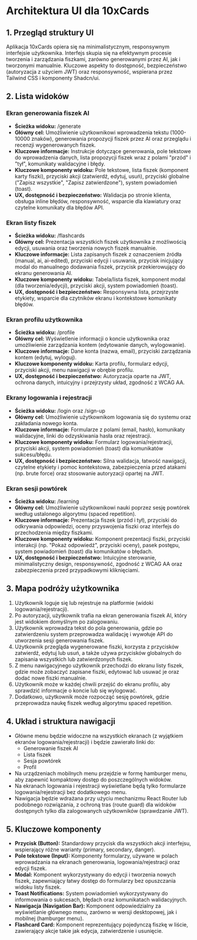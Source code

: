 # Architektura UI dla 10xCards

## 1. Przegląd struktury UI

Aplikacja 10xCards opiera się na minimalistycznym, responsywnym interfejsie użytkownika. Interfejs skupia się na efektywnym procesie tworzenia i zarządzania fiszkami, zarówno generowanymi przez AI, jak i tworzonymi manualnie. Kluczowe aspekty to dostępność, bezpieczeństwo (autoryzacja z użyciem JWT) oraz responsywność, wspierana przez Tailwind CSS i komponenty Shadcn/ui.

## 2. Lista widoków

### Ekran generowania fiszek AI

- **Ścieżka widoku:** /generate
- **Główny cel:** Umożliwienie użytkownikowi wprowadzenia tekstu (1000-10000 znaków), generowania propozycji fiszek przez AI oraz przeglądu i recenzji wygenerowanych fiszek.
- **Kluczowe informacje:** Instrukcje dotyczące generowania, pole tekstowe do wprowadzenia danych, lista propozycji fiszek wraz z polami "przód" i "tył", komunikaty walidacyjne i błędy.
- **Kluczowe komponenty widoku:** Pole tekstowe, lista fiszek (komponent karty fiszki), przyciski akcji (zatwierdź, edytuj, usuń), przyciski globalne ("Zapisz wszystkie", "Zapisz zatwierdzone"), system powiadomień (toast).
- **UX, dostępność i bezpieczeństwo:** Walidacja po stronie klienta, obsługa inline błędów, responsywność, wsparcie dla klawiatury oraz czytelne komunikaty dla błędów API.

### Ekran listy fiszek

- **Ścieżka widoku:** /flashcards
- **Główny cel:** Prezentacja wszystkich fiszek użytkownika z możliwością edycji, usuwania oraz tworzenia nowych fiszek manualnie.
- **Kluczowe informacje:** Lista zapisanych fiszek z oznaczeniem źródła (manual, ai, ai-edited), przyciski edycji i usuwania, przycisk inicjujący modal do manualnego dodawania fiszek, przycisk przekierowujący do ekranu generowania AI.
- **Kluczowe komponenty widoku:** Tabela/lista fiszek, komponent modal (dla tworzenia/edycji), przyciski akcji, system powiadomień (toast).
- **UX, dostępność i bezpieczeństwo:** Responsywna lista, przejrzyste etykiety, wsparcie dla czytników ekranu i kontekstowe komunikaty błędów.

### Ekran profilu użytkownika

- **Ścieżka widoku:** /profile
- **Główny cel:** Wyświetlenie informacji o koncie użytkownika oraz umożliwienie zarządzania kontem (edytowanie danych, wylogowanie).
- **Kluczowe informacje:** Dane konta (nazwa, email), przyciski zarządzania kontem (edytuj, wyloguj).
- **Kluczowe komponenty widoku:** Karta profilu, formularz edycji, przyciski akcji, menu nawigacji w obrębie profilu.
- **UX, dostępność i bezpieczeństwo:** Autoryzacja oparte na JWT, ochrona danych, intuicyjny i przejrzysty układ, zgodność z WCAG AA.

### Ekrany logowania i rejestracji

- **Ścieżka widoku:** /login oraz /sign-up
- **Główny cel:** Umożliwienie użytkownikom logowania się do systemu oraz zakładania nowego konta.
- **Kluczowe informacje:** Formularze z polami (email, hasło), komunikaty walidacyjne, linki do odzyskiwania hasła oraz rejestracji.
- **Kluczowe komponenty widoku:** Formularz logowania/rejestracji, przyciski akcji, system powiadomień (toast) dla komunikatów sukcesu/błędu.
- **UX, dostępność i bezpieczeństwo:** Silna walidacja, łatwość nawigacji, czytelne etykiety i pomoc kontekstowa, zabezpieczenia przed atakami (np. brute force) oraz stosowanie autoryzacji opartej na JWT.

### Ekran sesji powtórek

- **Ścieżka widoku:** /learning
- **Główny cel:** Umożliwienie użytkownikowi nauki poprzez sesję powtórek według ustalonego algorytmu (spaced repetition).
- **Kluczowe informacje:** Prezentacja fiszek (przód i tył), przyciski do odkrywania odpowiedzi, oceny przyswojenia fiszki oraz interfejs do przechodzenia między fiszkami.
- **Kluczowe komponenty widoku:** Komponent prezentacji fiszki, przyciski interakcji (np. "Pokaż odpowiedź", przyciski oceny), pasek postępu, system powiadomień (toast) dla komunikatów o błędach.
- **UX, dostępność i bezpieczeństwo:** Intuicyjne sterowanie, minimalistyczny design, responsywność, zgodność z WCAG AA oraz zabezpieczenia przed przypadkowymi kliknięciami.

## 3. Mapa podróży użytkownika

1. Użytkownik loguje się lub rejestruje na platformie (widoki logowania/rejestracji).
2. Po autoryzacji, użytkownik trafia na ekran generowania fiszek AI, który jest widokiem domyślnym po zalogowaniu.
3. Użytkownik wprowadza tekst do pola generowania, gdzie po zatwierdzeniu system przeprowadza walidację i wywołuje API do utworzenia sesji generowania fiszek.
4. Użytkownik przegląda wygenerowane fiszki, korzysta z przycisków zatwierdź, edytuj lub usuń, a także używa przycisków globalnych do zapisania wszystkich lub zatwierdzonych fiszek.
5. Z menu nawigacyjnego użytkownik przechodzi do ekranu listy fiszek, gdzie może zobaczyć zapisane fiszki, edytować lub usuwać je oraz dodać nowe fiszki manualnie.
6. Użytkownik może w każdej chwili przejść do ekranu profilu, aby sprawdzić informacje o koncie lub się wylogować.
7. Dodatkowo, użytkownik może rozpocząć sesję powtórek, gdzie przeprowadza naukę fiszek według algorytmu spaced repetition.

## 4. Układ i struktura nawigacji

- Główne menu będzie widoczne na wszystkich ekranach (z wyjątkiem ekranów logowania/rejestracji) i będzie zawierało linki do:
  - Generowanie fiszek AI
  - Lista fiszek
  - Sesja powtórek
  - Profil
- Na urządzeniach mobilnych menu przejdzie w formę hamburger menu, aby zapewnić kompaktowy dostęp do poszczególnych widoków.
- Na ekranach logowania i rejestracji wyświetlane będą tylko formularze logowania/rejestracji bez dodatkowego menu.
- Nawigacja będzie wdrażana przy użyciu mechanizmu React Router lub podobnego rozwiązania, z ochroną tras (route guard) dla widoków dostępnych tylko dla zalogowanych użytkowników (sprawdzanie JWT).

## 5. Kluczowe komponenty

- **Przycisk (Button):** Standardowy przycisk dla wszystkich akcji interfejsu, wspierający różne warianty (primary, secondary, danger).
- **Pole tekstowe (Input):** Komponenty formularzy, używane w polach wprowadzania na ekranach generowania, logowania/rejestracji oraz edycji fiszek.
- **Modal:** Komponent wykorzystywany do edycji i tworzenia nowych fiszek, zapewniający łatwy dostęp do formularzy bez opuszczania widoku listy fiszek.
- **Toast Notifications:** System powiadomień wykorzystywany do informowania o sukcesach, błędach oraz komunikatach walidacyjnych.
- **Nawigacja (Navigation Bar):** Komponent odpowiedzialny za wyświetlanie głównego menu, zarówno w wersji desktopowej, jak i mobilnej (hamburger menu).
- **Flashcard Card:** Komponent reprezentujący pojedynczą fiszkę w liście, zawierający akcje takie jak edycja, zatwierdzenie i usunięcie.
